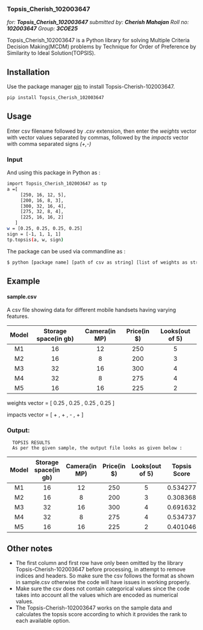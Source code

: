 ### Topsis_Cherish_102003647

_for: **Topsis_Cherish_102003647**_
_submitted by: **Cherish Mahajan**_
_Roll no: **102003647**_
_Group: **3COE25**_


Topsis_Cherish_102003647 is a Python library for solving Multiple Criteria Decision Making(MCDM) problems by  Technique for Order of Preference by Similarity to Ideal Solution(TOPSIS).

## Installation

Use the package manager [pip](https://pip.pypa.io/en/stable/) to install Topsis-Cherish-102003647.

```bash
pip install Topsis_Cherish_102003647
```

## Usage

Enter csv filename followed by _.csv_ extension, then enter the _weights_ vector with vector values separated by commas, followed by the _impacts_ vector with comma separated signs _(+,-)_

### Input
And using this package in Python as :
```bash
import Topsis_Cherish_102003647 as tp
a =[
     [250, 16, 12, 5],
     [200, 16, 8, 3],
     [300, 32, 16, 4],
     [275, 32, 8, 4],
     [225, 16, 16, 2]
   ]
w = [0.25, 0.25, 0.25, 0.25]
sign = [-1, 1, 1, 1]
tp.topsis(a, w, sign)
```

The package can be used via commandline as :
``` bash
$ python [package name] [path of csv as string] [list of weights as string] [list of sign as string]
```
## Example

#### sample.csv

A csv file showing data for different mobile handsets having varying features.

| Model  | Storage space(in gb) | Camera(in MP)| Price(in $)  | Looks(out of 5) |
| :----: |:--------------------:|:------------:|:------------:|:---------------:|
| M1 | 16 | 12 | 250 | 5 |
| M2 | 16 | 8  | 200 | 3 |
| M3 | 32 | 16 | 300 | 4 |
| M4 | 32 | 8  | 275 | 4 |
| M5 | 16 | 16 | 225 | 2 |

weights vector = [ 0.25 , 0.25 , 0.25 , 0.25 ]

impacts vector = [ + , + , - , + ]



### Output:

      TOPSIS RESULTS
      As per the given sample, the output file looks as given below :


| Model  | Storage space(in gb) | Camera(in MP)| Price(in $)  | Looks(out of 5) |Topsis Score  |  Rank  |
| :----: |:--------------------:|:------------:|:------------:|:---------------:|:------------:|:------:|
| M1 | 16 | 12 | 250 | 5 | 0.534277 | 3 |
| M2 | 16 | 8  | 200 | 3 | 0.308368 | 5 |
| M3 | 32 | 16 | 300 | 4 | 0.691632 | 1 |
| M4 | 32 | 8  | 275 | 4 | 0.534737 | 2 |
| M5 | 16 | 16 | 225 | 2 | 0.401046 | 4 |
   


## Other notes

* The first column and first row have only been omitted by the library Topsis-Cherish-102003647 before processing, in attempt to remove indices and headers. So make sure the csv follows the format as shown in sample.csv otherwise the code will have issues in working properly.
* Make sure the csv does not contain categorical values since the code takes into account all the values which are encoded as numerical values.
* The Topsis-Cherish-102003647 works on the sample data and calculates the topsis score according to which it provides the rank to each available option.

